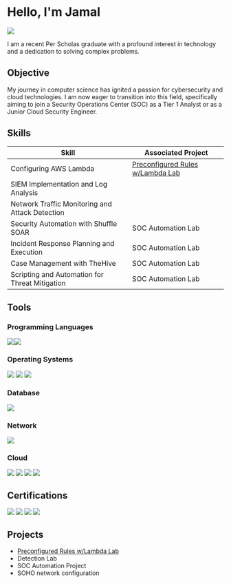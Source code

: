 # Hello, I'm Jamal
<a href="https://www.linkedin.com/in/jamal-s-85598823a/"><img src="https://img.shields.io/badge/-LinkedIn-0072b1?&style=for-the-badge&logo=linkedin&logoColor=white" /></a>

I am a recent Per Scholas graduate with a profound interest in technology and a dedication to solving complex problems.

## Objective

My journey in computer science has ignited a passion for cybersecurity and cloud technologies. I am now eager to transition into this field, specifically aiming to join a Security Operations Center (SOC) as a Tier 1 Analyst or as a Junior Cloud Security Engineer.

## Skills

| Skill                                         | Associated Project         |
|-----------------------------------------------|----------------------------|
|Configuring AWS Lambda                         |<a href="https://github.com/jshinobiii/Preconfigured-Rules-w-Lambda-Lab/blob/main/README.md)">Preconfigured Rules w/Lambda Lab</a>
| SIEM Implementation and Log Analysis          |
| Network Traffic Monitoring and Attack Detection | 
| Security Automation with Shuffle SOAR         | SOC Automation Lab|
| Incident Response Planning and Execution      | SOC Automation Lab|
| Case Management with TheHive                  | SOC Automation Lab|
| Scripting and Automation for Threat Mitigation | SOC Automation Lab|

## Tools

### Programming Languages
 <img src="https://img.shields.io/badge/-Python-3776AB?&style=for-the-badge&logo=python&logoColor=white" /><img src="https://img.shields.io/badge/-HTML5-E34F26?&style=for-the-badge&logo=html5&logoColor=white" />
<div>

### Operating Systems
 <img src="https://img.shields.io/badge/-Windows-0078D6?&style=for-the-badge&logo=windows&logoColor=white" />
    <img src="https://img.shields.io/badge/-Linux-FCC624?&style=for-the-badge&logo=linux&logoColor=black" />
    <img src="https://img.shields.io/badge/-macOS-000000?&style=for-the-badge&logo=apple&logoColor=white" />
</div>

### Database
<div><img src="https://img.shields.io/badge/-SQL-003B57?&style=for-the-badge&logo=sqlite&logoColor=white" /></div>

### Network
<div>
    <img src="https://img.shields.io/badge/-Wireshark-1679A7?&style=for-the-badge&logo=Wireshark&logoColor=white" />
    
</div>


### Cloud
<div>
    <div>
    <img src="https://img.shields.io/badge/-AWS_Lambda-232F3E?&style=for-the-badge&logo=amazon-aws&logoColor=white" />
    <img src="https://img.shields.io/badge/-AWS_S3-569A31?&style=for-the-badge&logo=amazon-s3&logoColor=white" />
    <img src="https://img.shields.io/badge/-AWS_CloudWatch-252F3E?&style=for-the-badge&logo=amazon-cloudwatch&logoColor=white" /> 
    <img src="https://img.shields.io/badge/-Azure_AI-0078D4?&style=for-the-badge&logo=microsoft-azure&logoColor=white" />
</div>

</div>

    
  
</div>


## Certifications

<div>
<img src="https://img.shields.io/badge/-A%2B-4D4D4D?&style=for-the-badge&logo=CompTIA&logoColor=white" />
<img src="https://img.shields.io/badge/-Google_Cybersecurity_Certification-4285F4?&style=for-the-badge&logo=google&logoColor=white" />
<img src="https://img.shields.io/badge/-Security%2B-FF0000?&style=for-the-badge&logo=CompTIA&logoColor=white" />
<img src="https://img.shields.io/badge/-Azure_AI-0078D4?&style=for-the-badge&logo=microsoft-azure&logoColor=white" />




</div>

## Projects
- <a href="https://github.com/jshinobiii/Preconfigured-Rules-w-Lambda-Lab/blob/main/README.md)">Preconfigured Rules w/Lambda Lab</a>
- Detection Lab
- SOC Automation Project
- SOHO network configuration
